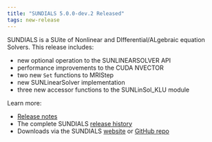 ```yaml
---
title: "SUNDIALS 5.0.0-dev.2 Released"
tags: new-release
---
```


SUNDIALS is a SUite of Nonlinear and DIfferential/ALgebraic equation Solvers. This release includes:
- new optional operation to the SUNLINEARSOLVER API
- performance improvements to the CUDA NVECTOR
- two new `Set` functions to MRIStep
- new SUNLinearSolver implementation
- three new accessor functions to the SUNLinSol_KLU module

Learn more:
- [Release notes](https://github.com/LLNL/sundials/releases/tag/v5.0.0-dev.2)
- The complete SUNDIALS [release history](https://computing.llnl.gov/projects/sundials/release-history)
- Downloads via the SUNDIALS [website](https://computing.llnl.gov/projects/sundials) or [GitHub repo](https://github.com/LLNL/sundials)
